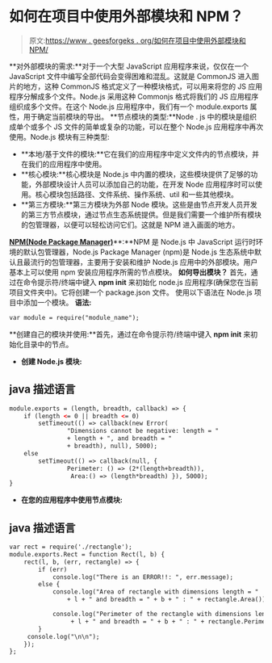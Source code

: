 # 如何在项目中使用外部模块和 NPM？

> 原文:[https://www . geesforgeks . org/如何在项目中使用外部模块和 NPM/](https://www.geeksforgeeks.org/how-to-use-external-modules-and-npm-in-a-project/)

**对外部模块的需求:**对于一个大型 JavaScript 应用程序来说，仅仅在一个 JavaScript 文件中编写全部代码会变得困难和混乱。这就是 CommonJS 进入图片的地方，这种 CommonJS 格式定义了一种模块格式，可以用来将您的 JS 应用程序分解成多个文件。Node.js 采用这种 Commonjs 格式将我们的 JS 应用程序组织成多个文件。在这个 Node.js 应用程序中，我们有一个 module.exports 属性，用于确定当前模块的导出。
**节点模块的类型:**Node . js 中的模块是组织成单个或多个 JS 文件的简单或复杂的功能，可以在整个 Node.js 应用程序中再次使用。Node.js 模块有三种类型:

*   **本地/基于文件的模块:**它在我们的应用程序中定义文件内的节点模块，并在我们的应用程序中使用。
*   **核心模块:**核心模块是 Node.js 中内置的模块，这些模块提供了足够的功能，外部模块设计人员可以添加自己的功能，在开发 Node 应用程序时可以使用。核心模块包括路径、文件系统、操作系统、util 和一些其他模块。
*   **第三方模块:**第三方模块为外部 Node 模块。这些是由节点开发人员开发的第三方节点模块，通过节点生态系统提供。但是我们需要一个维护所有模块的包管理器，以便可以轻松访问它们。这就是 NPM 进入画面的地方。

[**NPM(Node Package Manager)**](https://www.geeksforgeeks.org/node-js-npm-node-package-manager/)**:**NPM 是 Node.js 中 JavaScript 运行时环境的默认包管理器，Node.js Package Manager (npm)是 Node.js 生态系统中默认且最流行的包管理器，主要用于安装和维护 Node.js 应用中的外部模块。用户基本上可以使用 npm 安装应用程序所需的节点模块。
**如何导出模块？**
首先，通过在命令提示符/终端中键入 **npm init** 来初始化 node.js 应用程序(确保您在当前项目文件夹中)。它将创建一个 package.json 文件。
使用以下语法在 Node.js 项目中添加一个模块。
**语法:**

```html
var module = require("module_name");
```

**创建自己的模块并使用:**首先，通过在命令提示符/终端中键入 **npm init** 来初始化目录中的节点。

*   **创建 Node.js 模块:**

## java 描述语言

```html
module.exports = (length, breadth, callback) => {
    if (length <= 0 || breadth <= 0)
        setTimeout(() => callback(new Error(
                "Dimensions cannot be negative: length = "
                + length + ", and breadth = "
                + breadth), null), 5000);
    else
        setTimeout(() => callback(null, {
                Perimeter: () => (2*(length+breadth)),
                 Area:() => (length*breadth) }), 5000);
}
```

*   **在您的应用程序中使用节点模块:**

## java 描述语言

```html
var rect = require('./rectangle');
module.exports.Rect = function Rect(l, b) {
    rect(l, b, (err, rectangle) => {
        if (err)
            console.log("There is an ERROR!!: ", err.message);
        else {
            console.log("Area of rectangle with dimensions length = "
                + l + " and breadth = " + b + " : " + rectangle.Area());

            console.log("Perimeter of the rectangle with dimensions length = "
                 + l + " and breadth = " + b + " : " + rectangle.Perimeter());
        }
     console.log("\n\n");
    });
};
```